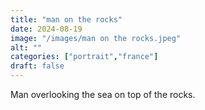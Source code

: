 ```yaml
---
title: "man on the rocks"
date: 2024-08-19
image: "/images/man on the rocks.jpeg"
alt: ""
categories: ["portrait","france"]
draft: false
---
```


Man overlooking the sea on top of the rocks. 
